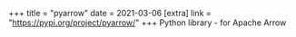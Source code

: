 +++
title = "pyarrow"
date = 2021-03-06
[extra]
link = "https://pypi.org/project/pyarrow/"
+++
Python library - for Apache Arrow

